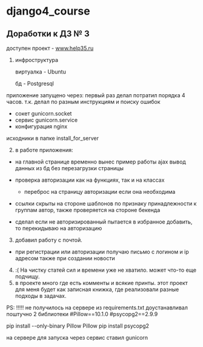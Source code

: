 # django4_course


Доработки к ДЗ № 3
---

доступен проект - www.help35.ru
1. инфроструктура

     виртуалка - Ubuntu 

     бд - Postgresql

приложение запущено через:
первый раз делал потратил порядка 4 часов.
т.к. делал по разным инструкциям и поиску ошибок
- сокет gunicorn.socket
- сервис gunicorn.service  
- конфигурация nginx

 исходники в папке install_for_server

2. в работе приложения:

- на главной странице временно вынес пример работы ajax вывод данных из бд без перезагрузки страницы
 

- проверка авторизации как на функциях, так и на классах 
    + переброс на страницу авторизации если она необходима


- ссылки скрыты на стороне шаблонов по признаку принадлежности к группам автор,
также проверяется на стороне бекенда


- сделал если не авторизированный пытается в избранное добавить, то перекидываю на авторизацию

3.  добавил работу с почтой.

 - при регистрации или авторизации получаю письмо с логином и ip адресом
также при создании новости


4. :( На чистку статей сил и времени уже не хватило.
        может что-то еще подчищу.
5. в проекте много где есть комменты и всякие принты.
этот проект для меня будет как записная книжка, где реализовали разные подходы в задачах.


PS:
!!!!! не получилось на сервере из requirements.txt доустанавливал поштучно  2 библиотеки
#Pillow==10.1.0
#psycopg2==2.9.9

pip install --only-binary Pillow Pillow
pip install psycopg2 

на сервере для запуска через сервис  ставил gunicorn

